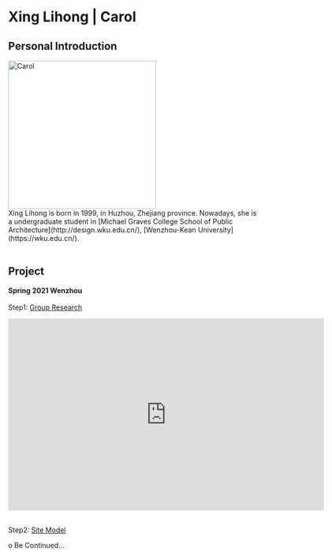 # Xing Lihong | Carol
## Personal Introduction
  <img alt="Carol" src="https://github.com/steenblikrs/2021-Spring-Studio/blob/gh-pages/students/Carol/Carol-GIF2.gif?raw=true" width="300">
  
  <br>
 Xing Lihong is born in 1999, in Huzhou, Zhejiang province. Nowadays, she is a undergraduate student in [Michael Graves College School of Public Architecture](http://design.wku.edu.cn/), [Wenzhou-Kean University](https://wku.edu.cn/). <br/>

<br>

## Project
**Spring 2021 Wenzhou**
<br>
<br>
Step1: [Group Research](https://steenblikrs.github.io/2021-Spring-Studio/Research/Stacking)
<iframe src="https://docs.google.com/presentation/d/e/2PACX-1vRsp8V9TEdgmfZdViF6xqjwUoBnNgmnUNQJ1UD6DL49hcvxdlNAHKagDLQSGgNMzg/embed?start=true&loop=true&delayms=3000" frameborder="0" width="640" height="389" allowfullscreen="true" mozallowfullscreen="true" webkitallowfullscreen="true"></iframe>
<br>
<br>

Step2: [Site Model](https://xinglihongcarol.github.io/Portfolio/)
<br>

o Be Continued...
